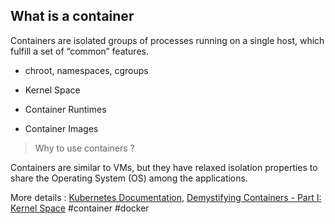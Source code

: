 ## What is a container

 Containers are isolated groups of processes running on a single host, which fulfill a set of “common” features.

* chroot, namespaces, cgroups

* Kernel Space
* Container Runtimes
* Container Images

> Why to use containers ?

Containers are similar to VMs, but they have relaxed isolation properties to share the Operating System (OS) among the applications.

More details : [Kubernetes Documentation](https://kubernetes.io/docs/concepts/overview/#why-containers), [Demystifying Containers - Part I: Kernel Space](https://medium.com/@saschagrunert/demystifying-containers-part-i-kernel-space-2c53d6979504)
    #container #docker

